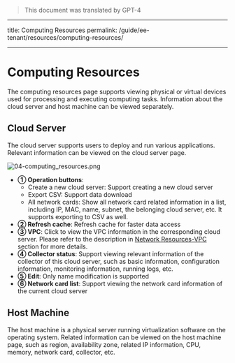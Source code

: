 > This document was translated by GPT-4

---

title: Computing Resources
permalink: /guide/ee-tenant/resources/computing-resources/

---

# Computing Resources

The computing resources page supports viewing physical or virtual devices used for processing and executing computing tasks. Information about the cloud server and host machine can be viewed separately.

## Cloud Server

The cloud server supports users to deploy and run various applications. Relevant information can be viewed on the cloud server page.

![04-computing_resources.png](https://yunshan-guangzhou.oss-cn-beijing.aliyuncs.com/pub/pic/202304256447a5dd95922.png)

- **① Operation buttons**:
  - Create a new cloud server: Support creating a new cloud server
  - Export CSV: Support data download
  - All network cards: Show all network card related information in a list, including IP, MAC, name, subnet, the belonging cloud server, etc. It supports exporting to CSV as well.
- **② Refresh cache**: Refresh cache for faster data access
- **③ VPC**: Click to view the VPC information in the corresponding cloud server. Please refer to the description in [Network Resources-VPC](./network-resources/) section for more details.
- **④ Collector status**: Support viewing relevant information of the collector of this cloud server, such as basic information, configuration information, monitoring information, running logs, etc.
- **⑤ Edit**: Only name modification is supported
- **⑥ Network card list**: Support viewing the network card information of the current cloud server

## Host Machine

The host machine is a physical server running virtualization software on the operating system. Related information can be viewed on the host machine page, such as region, availability zone, related IP information, CPU, memory, network card, collector, etc.
